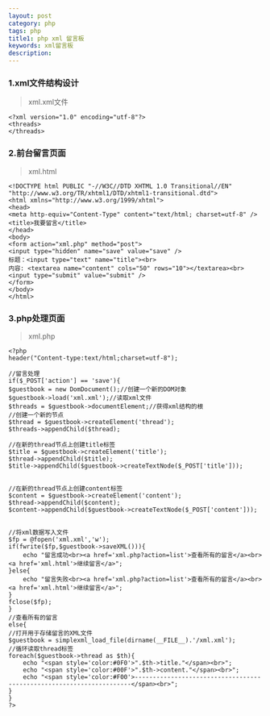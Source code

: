 ```yaml
---
layout: post
category: php
tags: php
title1: php xml 留言板
keywords: xml留言板
description:
---
```


### 1.xml文件结构设计

>xml.xml文件

	<?xml version="1.0" encoding="utf-8"?>
	<threads>
	</threads>

	
### 2.前台留言页面

>xml.html

	<!DOCTYPE html PUBLIC "-//W3C//DTD XHTML 1.0 Transitional//EN" "http://www.w3.org/TR/xhtml1/DTD/xhtml1-transitional.dtd">
	<html xmlns="http://www.w3.org/1999/xhtml">
	<head>
	<meta http-equiv="Content-Type" content="text/html; charset=utf-8" />
	<title>我要留言</title>
	</head>
	<body>
	<form action="xml.php" method="post">
	<input type="hidden" name="save" value="save" />
	标题：<input type="text" name="title"><br>
	内容: <textarea name="content" cols="50" rows="10"></textarea><br>
	<input type="submit" value="submit" />
	</form>
	</body>
	</html>

### 3.php处理页面

>xml.php

	<?php
	header("Content-type:text/html;charset=utf-8");
	
	//留言处理
	if($_POST['action'] == 'save'){
	$guestbook = new DomDocument();//创建一个新的DOM对象
	$guestbook->load('xml.xml');//读取xml文件
	$threads = $guestbook->documentElement;//获得xml结构的根
	//创建一个新的节点
	$thread = $guestbook->createElement('thread');
	$threads->appendChild($thread);
	
	//在新的thread节点上创建title标签
	$title = $guestbook->createElement('title');
	$thread->appendChild($title);
	$title->appendChild($guestbook->createTextNode($_POST['title']));
	
	
	//在新的thread节点上创建content标签
	$content = $guestbook->createElement('content');
	$thread->appendChild($content);
	$content->appendChild($guestbook->createTextNode($_POST['content']));
	
	
	//将xml数据写入文件
	$fp = @fopen('xml.xml','w');
	if(fwrite($fp,$guestbook->saveXML())){
		echo "留言成功<br><a href='xml.php?action=list'>查看所有的留言</a><br><a href='xml.html'>继续留言</a>";
	}else{
		echo "留言失败<br><a href='xml.php?action=list'>查看所有的留言</a><br><a href='xml.html'>继续留言</a>";
	}
	fclose($fp);
	}
	//查看所有的留言
	else{
	//打开用于存储留言的XML文件
	$guestbook = simplexml_load_file(dirname(__FILE__).'/xml.xml');
	//循环读取thread标签
	foreach($guestbook->thread as $th){
		echo "<span style='color:#0F0'>".$th->title."</span><br>";
		echo "<span style='color:#00F'>".$th->content."</span><br>";
		echo "<span style='color:#F00'>---------------------------------------------------------------------</span><br>";	
	}
	}
	?>

